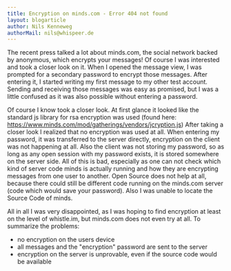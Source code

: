 ```yaml
---
title: Encryption on minds.com - Error 404 not found
layout: blogarticle
author: Nils Kenneweg
authorMail: nils@whispeer.de
---
```


The recent press talked a lot about minds.com, the social network backed by anonymous, which encrypts your messages!
Of course I was interested and took a closer look on it.
When I opened the message view, I was prompted for a secondary password to encrypt those messages. After entering it, I started writing my first message to my other test account. Sending and receiving those messages was easy as promised, but I was a little confused as it was also possible without entering a password.

Of course I know took a closer look. At first glance it looked like the standard js library for rsa encryption was used (found here: https://www.minds.com/mod/gatherings/vendors/jcryption.js)
After taking a closer look I realized that no encryption was used at all. When entering my password, it was transferred to the server directly, encryption on the client was not happening at all. Also the client was not storing my password, so as long as any open session with my password exists, it is stored somewhere on the server side. All of this is bad, especially as one can not check which kind of server code minds is actually running and how they are encrypting messages from one user to another. Open Source does not help at all, because there could still be different code running on the minds.com server (code which would save your password). Also I was unable to locate the Source Code of minds.

All in all I was very disappointed, as I was hoping to find encryption at least on the level of whistle.im, but minds.com does not even try at all.
To summarize the problems:
- no encryption on the users device
- all messages and the "encryption" password are sent to the server
- encryption on the server is unprovable, even if the source code would be available
